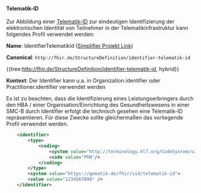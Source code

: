 #### Telematik-ID

Zur Abbildung einer [Telematik-ID](https://fachportal.gematik.de/fachportal-import/files/gemSpec_PKI_V2.10.2.pdf) zur eindeutigen Identifizierung der elektronischen Identität von Teilnehmer in der Telematikinfrastruktur kann folgendes Profil verwendet werden:

**Name**: IdentifierTelematikId ([Simplifier Projekt Link](https://simplifier.net/resolve?canonical=http://fhir.de/StructureDefinition/identifier-telematik-id&scope=de.basisprofil.r4@1.5.1))

**Canonical**: `http://fhir.de/StructureDefinition/identifier-telematik-id`

{{tree:http://fhir.de/StructureDefinition/identifier-telematik-id, hybrid}}

**Kontext**: Der Identifier kann u.a. in Organization.identifier oder Practitioner.identifier verwendet werden

Es ist zu beachten, dass die Identifizierung eines Leistungserbringers durch den HBA / einer Organisation/Einrichtung des Gesundheitswesens in einer SMC-B durch Identifier erfolgt die technisch gesehen eine Telematik-ID repräsentieren. Für diese Zwecke sollte gleichermaßen das vorliegende Profil verwendet werden.

```xml
    <identifier>
        <type>
            <coding>
                <system value="http://terminology.hl7.org/CodeSystem/v2-0203"/>
                <code value="PRN"/>
            </coding>
        </type>
        <system value="https://gematik.de/fhir/sid/telematik-id">
        <value value="1234567890" />
    </identifier>
```